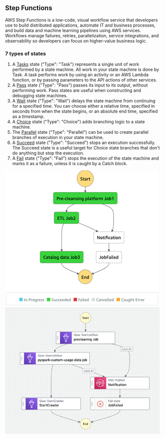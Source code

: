 ## Step Functions 

AWS Step Functions is a low-code, visual workflow service that developers use to build distributed applications, automate IT and business processes, and build data and machine learning pipelines using AWS services. Workflows manage failures, retries, parallelization, service integrations, and observability so developers can focus on higher-value business logic.

### 7 types of states
1. A [Tasks](https://docs.aws.amazon.com/step-functions/latest/dg/amazon-states-language-task-state.html) state ("Type": "Task") represents a single unit of work performed by a state machine. All work in your state machine is done by Task. A task performs work by using an activity or an AWS Lambda function, or by passing parameters to the API actions of other services.
2. A [Pass](https://docs.aws.amazon.com/step-functions/latest/dg/amazon-states-language-pass-state.html) state ("Type": "Pass") passes its input to its output, without performing work. Pass states are useful when constructing and debugging state machines.
3. A [Wait](https://docs.aws.amazon.com/step-functions/latest/dg/amazon-states-language-wait-state.html) state ("Type": "Wait") delays the state machine from continuing for a specified time. You can choose either a relative time, specified in seconds from when the state begins, or an absolute end time, specified as a timestamp.
4. A [Choice](https://docs.aws.amazon.com/step-functions/latest/dg/amazon-states-language-choice-state.html) state ("Type": "Choice") adds branching logic to a state machine.
5. The [Parallel](https://docs.aws.amazon.com/step-functions/latest/dg/amazon-states-language-parallel-state.html) state ("Type": "Parallel") can be used to create parallel branches of execution in your state machine.
6. A [Succeed](https://docs.aws.amazon.com/step-functions/latest/dg/amazon-states-language-succeed-state.html) state ("Type": "Succeed") stops an execution successfully. The Succeed state is a useful target for Choice state branches that don't do anything but stop the execution.
7. A [Fail](https://docs.aws.amazon.com/step-functions/latest/dg/amazon-states-language-fail-state.html) state ("Type": "Fail") stops the execution of the state machine and marks it as a failure, unless it is caught by a Catch block.

![stepFunctions-image](https://github.com/Foroozani/ETLpipeline-realtime/blob/main/figures/img3.png)
![stepFunctions-image](https://github.com/Foroozani/ETLpipeline-realtime/blob/main/figures/img2.png)
